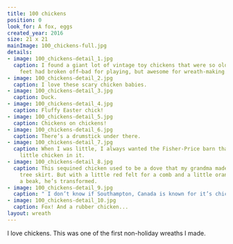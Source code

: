 ```yaml
---
title: 100 chickens
position: 0
look_for: A fox, eggs
created_year: 2016
size: 21 x 21
mainImage: 100_chickens-full.jpg
details: 
- image: 100_chickens-detail_1.jpg
  caption: I found a giant lot of vintage toy chickens that were so old all their
    feet had broken off—bad for playing, but awesome for wreath-making.
- image: 100_chickens-detail_2.jpg
  caption: I love these scary chicken babies.
- image: 100_chickens-detail_3.jpg
  caption: Duck.
- image: 100_chickens-detail_4.jpg
  caption: Fluffy Easter chick!
- image: 100_chickens-detail_5.jpg
  caption: Chickens on chickens!
- image: 100_chickens-detail_6.jpg
  caption: There’s a drumstick under there.
- image: 100_chickens-detail_7.jpg
  caption: When I was little, I always wanted the Fisher-Price barn that had this
    little chicken in it.
- image: 100_chickens-detail_8.jpg
  caption: This sequined chicken used to be a dove that my grandma made for her Christmas
    tree skirt. But with a little red felt for a comb and a little orange felt for
    a beak, he’s transformed.
- image: 100_chickens-detail_9.jpg
  caption: " I don’t know if Southampton, Canada is known for it’s chickens?"
- image: 100_chickens-detail_10.jpg
  caption: Fox! And a rubber chicken...
layout: wreath
---
```


I love chickens. This was one of the first non-holiday wreaths I made.
